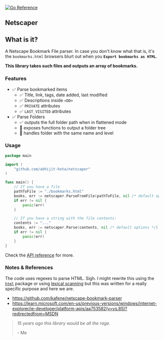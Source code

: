[![Go Reference](https://pkg.go.dev/badge/github.com/abhijit-hota/netscaper.svg)](https://pkg.go.dev/github.com/abhijit-hota/netscaper)

## Netscaper

## What is it?

A Netscape Bookmark File parser. In case you don't know what that is, it's the `bookmarks.html` browsers blurt out when you **`Export bookmarks as HTML`**.

**This library takes such files and outputs an array of bookmarks.**

### Features 

- ✅ Parse bookmarked items
  - ✅ Title, link, tags, date added, last modified
  - ✅ Descriptions inside `<DD>` 
  - ✅ `PRIVATE` attributes
  - ✅ `LAST_VISITED` attributes
- ✅ Parse Folders  
  - ✅ outputs the full folder path when in flattened mode
  - 🚧 exposes functions to output a folder tree  
  - 🚧 handles folder with the same name and level

### Usage

```go
package main

import (
	"github.com/abhijit-hota/netscaper"
)

func main() {
    // If you have a file
    pathToFile := "./bookmarks.html"
	books, err := netscaper.ParseFromFile(pathToFile, nil /* default options */)
	if err != nil {
		panic(err)
	}

    // If you have a string with the file contents:
    contents := "..." 
  	books, err := netscaper.Parse(contents, nil /* default options */)
	if err != nil {
		panic(err)
	} 
}
```
Check the [API reference](https://pkg.go.dev/github.com/abhijit-hota/netscaper) for more.

### Notes & References

The code uses regexes to parse HTML. Sigh. I might rewrite this using the [`html`](https://pkg.go.dev/golang.org/x/net/html) package or using [lexical scanning](https://youtu.be/HxaD_trXwRE) but this was written for a really specific purpose and here we are.

- https://github.com/kafene/netscape-bookmark-parser
- https://learn.microsoft.com/en-us/previous-versions/windows/internet-explorer/ie-developer/platform-apis/aa753582(v=vs.85)?redirectedfrom=MSDN



> *15 years ago this library would be all the rage.*
> 
> \- Me